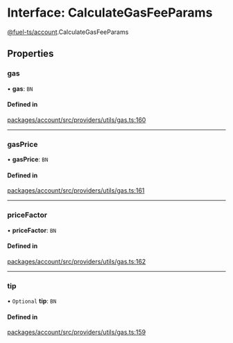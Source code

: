 # Interface: CalculateGasFeeParams

[@fuel-ts/account](/api/Account/index).CalculateGasFeeParams

## Properties

### gas

• **gas**: `BN`

#### Defined in

[packages/account/src/providers/utils/gas.ts:160](https://github.com/FuelLabs/fuels-ts/blob/6c4998c2/packages/account/src/providers/utils/gas.ts#L160)

___

### gasPrice

• **gasPrice**: `BN`

#### Defined in

[packages/account/src/providers/utils/gas.ts:161](https://github.com/FuelLabs/fuels-ts/blob/6c4998c2/packages/account/src/providers/utils/gas.ts#L161)

___

### priceFactor

• **priceFactor**: `BN`

#### Defined in

[packages/account/src/providers/utils/gas.ts:162](https://github.com/FuelLabs/fuels-ts/blob/6c4998c2/packages/account/src/providers/utils/gas.ts#L162)

___

### tip

• `Optional` **tip**: `BN`

#### Defined in

[packages/account/src/providers/utils/gas.ts:159](https://github.com/FuelLabs/fuels-ts/blob/6c4998c2/packages/account/src/providers/utils/gas.ts#L159)
